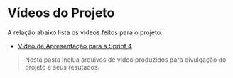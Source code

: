 # Vídeos do Projeto
A relação abaixo lista os vídeos feitos para o projeto:
 - [Vídeo de Apresentação para a Sprint 4](/docs/video/V%C3%ADdeo%20de%20Apresenta%C3%A7%C3%A3o.mp4)

> Nesta pasta inclua arquivos de vídeo produzidos para divulgação do 
> projeto e seus resutados.


